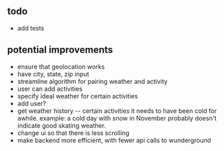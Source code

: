 ## todo

* add tests

## potential improvements
* ensure that geolocation works
* have city, state, zip input
* streamline algorithm for pairing weather and activity
* user can add activities
* specify ideal weather for certain activities
* add user?
* get weather history -- certain activities it needs to have been cold for awhile. example: a cold day with snow in November probably doesn't indicate good skating weather.
* change ui so that there is less scrolling
* make backend more efficient, with fewer api calls to wunderground

